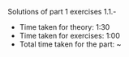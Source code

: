 Solutions of part 1 exercises 1.1.-

- Time taken for theory: 1:30
- Time taken for exercises: 1:00
- Total time taken for the part: ~